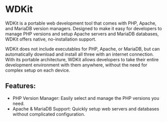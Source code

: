# WDKit
WDKit is a portable web development tool that comes with PHP, Apache, and MariaDB version managers. Designed to make it easy for developers to manage PHP versions and setup Apache servers and MariaDB databases, WDKit offers native, no-installation support.

WDKit does not include executables for PHP, Apache, or MariaDB, but can automatically download and install all three with an internet connection. With its portable architecture, WDKit allows developers to take their entire development environment with them anywhere, without the need for complex setup on each device.

## Features:
- PHP ​​Version Manager: Easily select and manage the PHP versions you need.
- Apache & MariaDB Support: Quickly setup web servers and databases without complicated configuration.